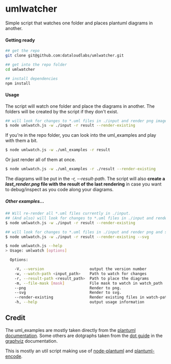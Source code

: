 # umlwatcher
Simple script that watches one folder and places plantuml diagrams in another.

#### Getting ready
``` bash
## get the repo
git clone git@github.com:dataloudlabs/umlwatcher.git

## get into the repo folder
cd umlwatcher

## install dependencies
npm install
```


#### Usage

The script will watch one folder and place the diagrams in another. The folders will be created by the script if they don't exist.

``` bash
## will look for changes to *.uml files in ./input and render png images into ./result
$ node umlwatch.js -w ./input -r result --render-existing 
```

If you're in the repo folder, you can look into the uml_examples and play with them a bit.
``` bash
$ node umlwatch.js -w ./uml_examples -r result
```

Or just render all of them at once.
``` bash
$ node umlwatch.js -w ./uml_examples -r ./result --render-existing 
```

The diagrams will be put in the _-r, --result-path_. The script will also **create a _last_render.png_ file with the result of the last rendering** in case you want to debug/inspect as you code along your diagrams.


##### Other examples...

``` bash
## Will re-render all *.uml files currently in ./input.
## (And also) will look for changes to *.uml files in ./input and render png images into ./result
$ node umlwatch.js -w ./input -r result --render-existing 
```

``` bash
## will look for changes to *.uml files in ./input and render png and svg images into ./result
$ node umlwatch.js -w ./input -r result --render-existing --svg
```

``` bash
$ node umlwatch.js --help
> Usage: umlwatch [options]

  Options:

    -V, --version                    output the version number
    -w, --watch-path <input_path>    Path to watch for changes
    -r, --result-path <result_path>  Path to place the diagrams
    -m, --file-mask [mask]           File mask to watch in watch_path
    --png                            Render to png.
    --svg                            Render to svg.
    --render-existing                Render existing files in watch-path
    -h, --help                       output usage information
```




## Credit

The uml_examples are mostly taken directly from the [plantuml documentation](http://plantuml.com). 
Some others are dotgraphs taken from the [dot guide](http://www.graphviz.org/pdf/dotguide.pdf) in the [graphviz](https://www.graphviz.org/documentation/) documentation.

This is mostly an util script making use of [node-plantuml](https://github.com/markushedvall/node-plantuml) and [plantuml-encode](https://github.com/markushedvall/plantuml-encoder).

